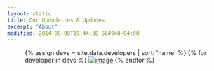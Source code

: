```yaml
---
layout: static
title: Our Updudettes & Updudes
excerpt: "About"
modified: 2014-08-08T19:44:38.564948-04:00
---
```

<figure class="avatars">
    {% assign devs = site.data.developers | sort: 'name' %}
    {% for developer in devs %}
        <a href="http://twitter.com/{% if developer.twitter != null %}{{ developer.twitter}}{% else %}UpdayDevs{% endif %}" title="{{ developer.name }}"><img src="https://github.com/{{ developer.github }}.png" alt="image"></a>
    {% endfor %}
</figure>
